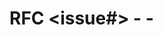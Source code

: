 # RFC <issue#> - <YYYY-MM-DD> - <title>

One paragraph description of the change.

## Context

- Link to any previous issues, RFCs, or briefs (do not repeat that context in this RFC).

## Cross cutting concerns

- Link to any ongoing or future work relevant to this change.

## Scope

### In scope

- List work being directly addressed with this RFC.

### Out of scope

- List work that is completely out of scope. Use this to keep discussions focused. Please note the "future changes" section at the bottom.

## Pain

- What internal or external *pain* are we solving?
- Do not cover benefits of your change, this is covered in the "Rationale" section.

## Proposal

### User Experience

- Explain your change as if you were describing it to a Vector user. We should be able to share this section with a Vector user to solicit feedback.
- Does this change break backward compatibility? If so, what should users do to upgrade?

### Implementation

- Explain your change as if you were presenting it to the Vector team.
- When possible, demonstrate with pseudo code not text.
- Be specific. Be opinionated. Avoid ambiguity.

## Rationale

- Why is this change worth it?
- What is the impact of not doing this?
- How does this position us for success in the future?

## Drawbacks

- Why should we not do this?
- What kind on ongoing burden does this place on the team?

## Prior Art

- List prior art, the good and bad.
- Why can't we simply use or copy them?

## Alternatives

- What other approaches have been considered and why did you not choose them?
- How about not doing this at all?

## Outstanding Questions

- List any remaining questions.
- Use this to resolve ambiguity and collaborate with your team during the RFC process.
- *These must be resolved before the RFC can be merged.*

## Plan Of Attack

Incremental steps to execute this change. These will be converted to issues after the RFC is approved:

- [ ] Submit a PR with spike-level code _roughly_ demonstrating the change.
- [ ] Incremental change #1
- [ ] Incremental change #2
- [ ] ...

Note: This can be filled out during the review process.

## Future Improvements

- List any future improvements. Use this to keep your "plan of attack" scope small and project a sound design.
